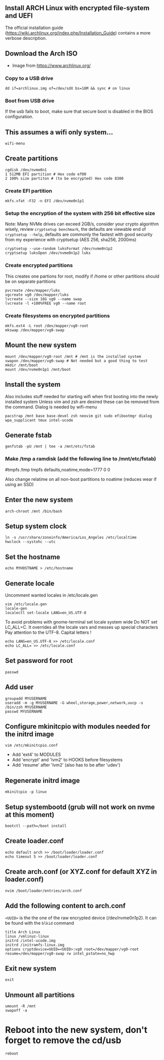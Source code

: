 ## Install ARCH Linux with encrypted file-system and UEFI

The official installation guide (https://wiki.archlinux.org/index.php/Installation_Guide) contains a more verbose description.

## Download the Arch ISO

* Image from https://www.archlinux.org/

### Copy to a USB drive

    dd if=archlinux.img of=/dev/sdX bs=16M && sync # on linux

### Boot from USB drive

If the usb fails to boot, make sure that secure boot is disabled in the BIOS configuration.

## This assumes a wifi only system...

    wifi-menu

## Create partitions

    cgdisk /dev/nvme0n1
    1 512MB EFI partition # Hex code ef00
    2 100% size partiton # (to be encrypted) Hex code 8300

### Create EFI partition

    mkfs.vfat -F32 -n EFI /dev/nvme0n1p1

### Setup the encryption of the system with 256 bit effective size

Note: Many NVMe drives can exceed 2GB/s, consider your crypto algorithm wisely, review `cryptsetup benchmark`, the defaults are viewable end of  `cryptsetup --help`, defaults are commonly the fastest with good security from my experience with cryptsetup (AES 256, sha256, 2000ms)
  
    cryptsetup --use-random luksFormat /dev/nvme0n1p2
    cryptsetup luksOpen /dev/nvme0n1p2 luks

### Create encrypted partitions

This creates one partions for root, modify if /home or other partitions should be on separate partitions

    pvcreate /dev/mapper/luks
    vgcreate vg0 /dev/mapper/luks
    lvcreate --size 16G vg0 --name swap
    lvcreate -l +100%FREE vg0 --name root

### Create filesystems on encrypted partitions
  
    mkfs.ext4 -L root /dev/mapper/vg0-root
    mkswap /dev/mapper/vg0-swap

## Mount the new system

    mount /dev/mapper/vg0-root /mnt # /mnt is the installed system
    swapon /dev/mapper/vg0-swap # Not needed but a good thing to test
    mkdir /mnt/boot
    mount /dev/nvme0n1p1 /mnt/boot

## Install the system 

Also includes stuff needed for starting wifi when first booting into the newly installed system
Unless vim and zsh are desired these can be removed from the command. Dialog is needed by wifi-menu

    pacstrap /mnt base base-devel zsh neovim git sudo efibootmgr dialog wpa_supplicant tmux intel-ucode

## Generate fstab

    genfstab -pU /mnt | tee -a /mnt/etc/fstab

### Make /tmp a ramdisk (add the following line to /mnt/etc/fstab)
#tmpfs	/tmp	tmpfs	defaults,noatime,mode=1777	0	0

Also change relatime on all non-boot partitions to noatime (reduces wear if using an SSD)

## Enter the new system

    arch-chroot /mnt /bin/bash

## Setup system clock

    ln -s /usr/share/zoneinfo/America/Los_Angeles /etc/localtime
    hwclock --systohc --utc

## Set the hostname

    echo MYHOSTNAME > /etc/hostname

## Generate locale

Uncomment wanted locales in /etc/locale.gen

    vim /etc/locale.gen
    locale-gen
    localectl set-locale LANG=en_US.UTF-8

To avoid problems with gnome-terminal set locale system wide
Do NOT set LC_ALL=C. It overrides all the locale vars and messes up special characters
Pay attention to the UTF-8. Capital letters !

    echo LANG=en_US.UTF-8 >> /etc/locale.conf
    echo LC_ALL= >> /etc/locale.conf


## Set password for root

    passwd

## Add user

    groupadd MYUSERNAME
    useradd -m -g MYUSERNAME -G wheel,storage,power,network,uucp -s /bin/zsh MYUSERNAME
    passwd MYUSERNAME

## Configure mkinitcpio with modules needed for the initrd image

    vim /etc/mkinitcpio.conf

* Add 'ext4' to MODULES
* Add 'encrypt' and 'lvm2' to HOOKS before filesystems
* Add 'resume' after 'lvm2' (also has to be after 'udev')

## Regenerate initrd image

    mkinitcpio -p linux

## Setup systembootd (grub will not work on nvme at this moment)

    bootctl --path=/boot install

## Create loader.conf

    echo default arch >> /boot/loader/loader.conf
    echo timeout 5 >> /boot/loader/loader.conf

## Create arch.conf (or XYZ.conf for default XYZ in loader.conf)

    nvim /boot/loader/entries/arch.conf

## Add the following content to arch.conf

`<UUID>` is the the one of the raw encrypted device (/dev/nvme0n1p2). It can be found with the `blkid` command

    title Arch Linux
    linux /vmlinuz-linux
    initrd /intel-ucode.img
    initrd /initramfs-linux.img
    options cryptdevice=UUID=<UUID>:vg0 root=/dev/mapper/vg0-root resume=/dev/mapper/vg0-swap rw intel_pstate=no_hwp

## Exit new system

    exit

## Unmount all partitions

    umount -R /mnt
    swapoff -a

# Reboot into the new system, don't forget to remove the cd/usb

    reboot
